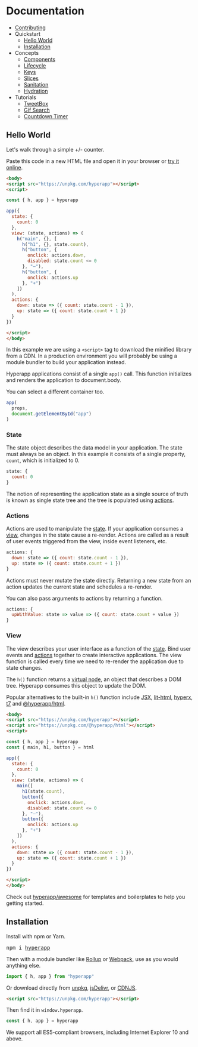 # Documentation

- [Contributing](CONTRIBUTING.md)
- Quickstart
  - [Hello World](#hello-world)
  - [Installation](#installation)
- Concepts
  - [Components](components.md)
  - [Lifecycle](lifecycle.md)
  - [Keys](keys.md)
  - [Slices](slices.md)
  - [Sanitation](sanitation.md)
  - [Hydration](hydration.md)
- Tutorials
  - [TweetBox](tweetbox.md)
  - [Gif Search](gif-search.md)
  - [Countdown Timer](countdown-timer.md)

## Hello World

Let's walk through a simple +/- counter.

Paste this code in a new HTML file and open it in your browser or [try it online](https://codepen.io/hyperapp/pen/zNxZLP?editors=0010).

```html
<body>
<script src="https://unpkg.com/hyperapp"></script>
<script>

const { h, app } = hyperapp

app({
  state: {
    count: 0
  },
  view: (state, actions) => (
    h("main", {}, [
      h("h1", {}, state.count),
      h("button", {
        onclick: actions.down,
        disabled: state.count <= 0
      }, "–"),
      h("button", {
        onclick: actions.up
      }, "+")
    ])
  ),
  actions: {
    down: state => ({ count: state.count - 1 }),
    up: state => ({ count: state.count + 1 })
  }
})

</script>
</body>
```

In this example we are using a `<script>` tag to download the minified library from a CDN. In a production environment you will probably be using a module bundler to build your application instead.

Hyperapp applications consist of a single `app()` call. This function initializes and renders the application to document.body.

You can select a different container too.

```js
app(
  props,
  document.getElementById("app")
)
```

### State

The state object describes the data model in your application. The state must always be an object. In this example it consists of a single property, `count`, which is initialized to 0.

```jsx
state: {
  count: 0
}
```

The notion of representing the application state as a single source of truth is known as single state tree and the tree is populated using [actions](#actions).

### Actions

Actions are used to manipulate the [state](#state). If your application consumes a [view](#view), changes in the state cause a re-render. Actions are called as a result of user events triggered from the view, inside event listeners, etc.

```jsx
actions: {
  down: state => ({ count: state.count - 1 }),
  up: state => ({ count: state.count + 1 })
}
```

Actions must never mutate the state directly. Returning a new state from an action updates the current state and schedules a re-render.

You can also pass arguments to actions by returning a function.

```jsx
actions: {
  upWithValue: state => value => ({ count: state.count + value })
}
```

### View

The view describes your user interface as a function of the [state](#state).
Bind user events and [actions](#actions) together to create interactive applications. The view function is called every time we need to re-render the application due to state changes.

The `h()` function returns a [virtual node](vnodes.md), an object that describes a DOM tree. Hyperapp consumes this object to update the DOM.

Popular alternatives to the built-in `h()` function include [JSX](https://facebook.github.io/jsx/), [lit-html](https://github.com/PolymerLabs/lit-html), [hyperx](https://github.com/choojs/hyperx), [t7](https://github.com/trueadm/t7) and [@hyperapp/html](https://github.com/hyperapp/html).

```html
<body>
<script src="https://unpkg.com/hyperapp"></script>
<script src="https://unpkg.com/@hyperapp/html"></script>
<script>

const { h, app } = hyperapp
const { main, h1, button } = html

app({
  state: {
    count: 0
  },
  view: (state, actions) => (
    main([
      h1(state.count),
      button({
        onclick: actions.down,
        disabled: state.count <= 0
      }, "–"),
      button({
        onclick: actions.up
      }, "+")
    ])
  ),
  actions: {
    down: state => ({ count: state.count - 1 }),
    up: state => ({ count: state.count + 1 })
  }
})

</script>
</body>
```

Check out [hyperapp/awesome](https://github.com/hyperapp/awesome#apps-and-boilerplates) for templates and boilerplates to help you getting started.


## Installation

Install with npm or Yarn.

<pre>
npm i <a href="https://www.npmjs.com/package/hyperapp">hyperapp</a>
</pre>

Then with a module bundler like [Rollup](https://github.com/rollup/rollup) or [Webpack](https://github.com/webpack/webpack), use as you would anything else.

```jsx
import { h, app } from "hyperapp"
```

Or download directly from [unpkg](https://unpkg.com/hyperapp), [jsDelivr](https://cdn.jsdelivr.net/npm/hyperapp@latest/dist/hyperapp.js), or [CDNJS](https://cdnjs.com/libraries/hyperapp).

```html
<script src="https://unpkg.com/hyperapp"></script>
```

Then find it in `window.hyperapp`.

```jsx
const { h, app } = hyperapp
```

We support all ES5-compliant browsers, including Internet Explorer 10 and above.
